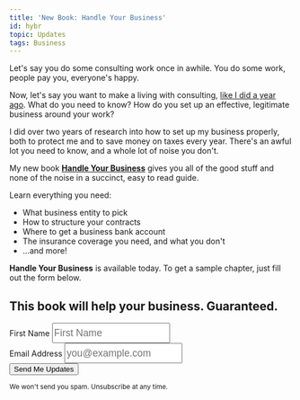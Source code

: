 ```yaml
---
title: 'New Book: Handle Your Business'
id: hybr
topic: Updates
tags: Business
---
```


Let's say you do some consulting work once in awhile.
You do some work, people pay you, everyone's happy.

Now, let's say you want to make a living with consulting, [like I did a year ago](/lets-begin-again).
What do you need to know?
How do you set up an effective, legitimate business around your work?

I did over two years of research into how to set up my business properly, both to protect me and to save money on taxes every year.
There's an awful lot you need to know, and a whole lot of noise you don't.

My new book **[Handle Your Business](/handle-your-business)** gives you all of the good stuff and none of the noise in a succinct, easy to read guide.

Learn everything you need:

* What business entity to pick
* How to structure your contracts
* Where to get a business bank account
* The insurance coverage you need, and what you don't
* ...and more!

**Handle Your Business** is available today. To get a sample chapter, just fill out the form below.


<h2 class="center">This book will help your business. Guaranteed.</h2>

<div class="center" style="margin-bottom: 3em">
  <form action="https://www.getdrip.com/forms/8653666/submissions" method="POST" role="form" class="form-inline" style="margin-top: 0.5em;" data-drip-embedded-form="8653666">
    <div class="form-group">
      <label class="sr-only" for="first-name">First Name</label>
      <input id="first-name" type="text" class="sans" style="font-size: 17.5px; height: 36px; width: 12em; line-height: 22px;" name="fields[name]" placeholder="First Name"></input>
    </div>
    <div class="form-group">
      <label class="sr-only" for="email-address">Email Address</label>
      <input id="email-address" type="email" class="sans" style="font-size: 17.5px; height: 36px; width: 12em; line-height: 22px;" name="fields[email]" placeholder="you@example.com"></input>
    </div>
    <input class="btn btn-warning btn-large" type="submit" value="Send Me Updates" />
  </form>
  <small>We won't send you spam. Unsubscribe at any time.</small>
</div>
